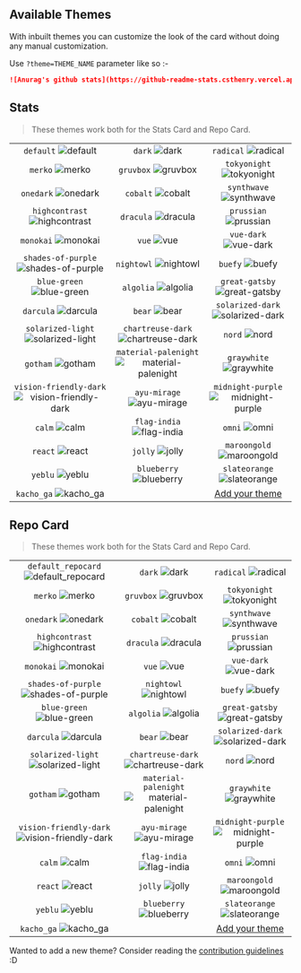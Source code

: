 ## Available Themes

<!-- DO NOT EDIT THIS FILE DIRECTLY -->

With inbuilt themes you can customize the look of the card without doing any manual customization.

Use `?theme=THEME_NAME` parameter like so :-

```md
![Anurag's github stats](https://github-readme-stats.csthenry.vercel.app/api?username=CSTHenry&theme=dark&show_icons=true)
```

## Stats

> These themes work both for the Stats Card and Repo Card.

| | | |
| :--: | :--: | :--: |
| `default` ![default][default] | `dark` ![dark][dark] | `radical` ![radical][radical] |
| `merko` ![merko][merko] | `gruvbox` ![gruvbox][gruvbox] | `tokyonight` ![tokyonight][tokyonight] |
| `onedark` ![onedark][onedark] | `cobalt` ![cobalt][cobalt] | `synthwave` ![synthwave][synthwave] |
| `highcontrast` ![highcontrast][highcontrast] | `dracula` ![dracula][dracula] | `prussian` ![prussian][prussian] |
| `monokai` ![monokai][monokai] | `vue` ![vue][vue] | `vue-dark` ![vue-dark][vue-dark] |
| `shades-of-purple` ![shades-of-purple][shades-of-purple] | `nightowl` ![nightowl][nightowl] | `buefy` ![buefy][buefy] |
| `blue-green` ![blue-green][blue-green] | `algolia` ![algolia][algolia] | `great-gatsby` ![great-gatsby][great-gatsby] |
| `darcula` ![darcula][darcula] | `bear` ![bear][bear] | `solarized-dark` ![solarized-dark][solarized-dark] |
| `solarized-light` ![solarized-light][solarized-light] | `chartreuse-dark` ![chartreuse-dark][chartreuse-dark] | `nord` ![nord][nord] |
| `gotham` ![gotham][gotham] | `material-palenight` ![material-palenight][material-palenight] | `graywhite` ![graywhite][graywhite] |
| `vision-friendly-dark` ![vision-friendly-dark][vision-friendly-dark] | `ayu-mirage` ![ayu-mirage][ayu-mirage] | `midnight-purple` ![midnight-purple][midnight-purple] |
| `calm` ![calm][calm] | `flag-india` ![flag-india][flag-india] | `omni` ![omni][omni] |
| `react` ![react][react] | `jolly` ![jolly][jolly] | `maroongold` ![maroongold][maroongold] |
| `yeblu` ![yeblu][yeblu] | `blueberry` ![blueberry][blueberry] | `slateorange` ![slateorange][slateorange] |
| `kacho_ga` ![kacho_ga][kacho_ga] |  | [Add your theme][add-theme] |

## Repo Card

> These themes work both for the Stats Card and Repo Card.

| | | |
| :--: | :--: | :--: |
| `default_repocard` ![default_repocard][default_repocard_repo] | `dark` ![dark][dark_repo] | `radical` ![radical][radical_repo] |
| `merko` ![merko][merko_repo] | `gruvbox` ![gruvbox][gruvbox_repo] | `tokyonight` ![tokyonight][tokyonight_repo] |
| `onedark` ![onedark][onedark_repo] | `cobalt` ![cobalt][cobalt_repo] | `synthwave` ![synthwave][synthwave_repo] |
| `highcontrast` ![highcontrast][highcontrast_repo] | `dracula` ![dracula][dracula_repo] | `prussian` ![prussian][prussian_repo] |
| `monokai` ![monokai][monokai_repo] | `vue` ![vue][vue_repo] | `vue-dark` ![vue-dark][vue-dark_repo] |
| `shades-of-purple` ![shades-of-purple][shades-of-purple_repo] | `nightowl` ![nightowl][nightowl_repo] | `buefy` ![buefy][buefy_repo] |
| `blue-green` ![blue-green][blue-green_repo] | `algolia` ![algolia][algolia_repo] | `great-gatsby` ![great-gatsby][great-gatsby_repo] |
| `darcula` ![darcula][darcula_repo] | `bear` ![bear][bear_repo] | `solarized-dark` ![solarized-dark][solarized-dark_repo] |
| `solarized-light` ![solarized-light][solarized-light_repo] | `chartreuse-dark` ![chartreuse-dark][chartreuse-dark_repo] | `nord` ![nord][nord_repo] |
| `gotham` ![gotham][gotham_repo] | `material-palenight` ![material-palenight][material-palenight_repo] | `graywhite` ![graywhite][graywhite_repo] |
| `vision-friendly-dark` ![vision-friendly-dark][vision-friendly-dark_repo] | `ayu-mirage` ![ayu-mirage][ayu-mirage_repo] | `midnight-purple` ![midnight-purple][midnight-purple_repo] |
| `calm` ![calm][calm_repo] | `flag-india` ![flag-india][flag-india_repo] | `omni` ![omni][omni_repo] |
| `react` ![react][react_repo] | `jolly` ![jolly][jolly_repo] | `maroongold` ![maroongold][maroongold_repo] |
| `yeblu` ![yeblu][yeblu_repo] | `blueberry` ![blueberry][blueberry_repo] | `slateorange` ![slateorange][slateorange_repo] |
| `kacho_ga` ![kacho_ga][kacho_ga_repo] |  | [Add your theme][add-theme] |


[default]: https://github-readme-stats.csthenry.vercel.app/api?username=CSTHenry&show_icons=true&hide=contribs,prs&cache_seconds=86400&theme=default
[default_repocard]: https://github-readme-stats.csthenry.vercel.app/api?username=CSTHenry&show_icons=true&hide=contribs,prs&cache_seconds=86400&theme=default_repocard
[dark]: https://github-readme-stats.csthenry.vercel.app/api?username=CSTHenry&show_icons=true&hide=contribs,prs&cache_seconds=86400&theme=dark
[radical]: https://github-readme-stats.csthenry.vercel.app/api?username=CSTHenry&show_icons=true&hide=contribs,prs&cache_seconds=86400&theme=radical
[merko]: https://github-readme-stats.csthenry.vercel.app/api?username=CSTHenry&show_icons=true&hide=contribs,prs&cache_seconds=86400&theme=merko
[gruvbox]: https://github-readme-stats.csthenry.vercel.app/api?username=CSTHenry&show_icons=true&hide=contribs,prs&cache_seconds=86400&theme=gruvbox
[tokyonight]: https://github-readme-stats.csthenry.vercel.app/api?username=CSTHenry&show_icons=true&hide=contribs,prs&cache_seconds=86400&theme=tokyonight
[onedark]: https://github-readme-stats.csthenry.vercel.app/api?username=CSTHenry&show_icons=true&hide=contribs,prs&cache_seconds=86400&theme=onedark
[cobalt]: https://github-readme-stats.csthenry.vercel.app/api?username=CSTHenry&show_icons=true&hide=contribs,prs&cache_seconds=86400&theme=cobalt
[synthwave]: https://github-readme-stats.csthenry.vercel.app/api?username=CSTHenry&show_icons=true&hide=contribs,prs&cache_seconds=86400&theme=synthwave
[highcontrast]: https://github-readme-stats.csthenry.vercel.app/api?username=CSTHenry&show_icons=true&hide=contribs,prs&cache_seconds=86400&theme=highcontrast
[dracula]: https://github-readme-stats.csthenry.vercel.app/api?username=CSTHenry&show_icons=true&hide=contribs,prs&cache_seconds=86400&theme=dracula
[prussian]: https://github-readme-stats.csthenry.vercel.app/api?username=CSTHenry&show_icons=true&hide=contribs,prs&cache_seconds=86400&theme=prussian
[monokai]: https://github-readme-stats.csthenry.vercel.app/api?username=CSTHenry&show_icons=true&hide=contribs,prs&cache_seconds=86400&theme=monokai
[vue]: https://github-readme-stats.csthenry.vercel.app/api?username=CSTHenry&show_icons=true&hide=contribs,prs&cache_seconds=86400&theme=vue
[vue-dark]: https://github-readme-stats.csthenry.vercel.app/api?username=CSTHenry&show_icons=true&hide=contribs,prs&cache_seconds=86400&theme=vue-dark
[shades-of-purple]: https://github-readme-stats.csthenry.vercel.app/api?username=CSTHenry&show_icons=true&hide=contribs,prs&cache_seconds=86400&theme=shades-of-purple
[nightowl]: https://github-readme-stats.csthenry.vercel.app/api?username=CSTHenry&show_icons=true&hide=contribs,prs&cache_seconds=86400&theme=nightowl
[buefy]: https://github-readme-stats.csthenry.vercel.app/api?username=CSTHenry&show_icons=true&hide=contribs,prs&cache_seconds=86400&theme=buefy
[blue-green]: https://github-readme-stats.csthenry.vercel.app/api?username=CSTHenry&show_icons=true&hide=contribs,prs&cache_seconds=86400&theme=blue-green
[algolia]: https://github-readme-stats.csthenry.vercel.app/api?username=CSTHenry&show_icons=true&hide=contribs,prs&cache_seconds=86400&theme=algolia
[great-gatsby]: https://github-readme-stats.csthenry.vercel.app/api?username=CSTHenry&show_icons=true&hide=contribs,prs&cache_seconds=86400&theme=great-gatsby
[darcula]: https://github-readme-stats.csthenry.vercel.app/api?username=CSTHenry&show_icons=true&hide=contribs,prs&cache_seconds=86400&theme=darcula
[bear]: https://github-readme-stats.csthenry.vercel.app/api?username=CSTHenry&show_icons=true&hide=contribs,prs&cache_seconds=86400&theme=bear
[solarized-dark]: https://github-readme-stats.csthenry.vercel.app/api?username=CSTHenry&show_icons=true&hide=contribs,prs&cache_seconds=86400&theme=solarized-dark
[solarized-light]: https://github-readme-stats.csthenry.vercel.app/api?username=CSTHenry&show_icons=true&hide=contribs,prs&cache_seconds=86400&theme=solarized-light
[chartreuse-dark]: https://github-readme-stats.csthenry.vercel.app/api?username=CSTHenry&show_icons=true&hide=contribs,prs&cache_seconds=86400&theme=chartreuse-dark
[nord]: https://github-readme-stats.csthenry.vercel.app/api?username=CSTHenry&show_icons=true&hide=contribs,prs&cache_seconds=86400&theme=nord
[gotham]: https://github-readme-stats.csthenry.vercel.app/api?username=CSTHenry&show_icons=true&hide=contribs,prs&cache_seconds=86400&theme=gotham
[material-palenight]: https://github-readme-stats.csthenry.vercel.app/api?username=CSTHenry&show_icons=true&hide=contribs,prs&cache_seconds=86400&theme=material-palenight
[graywhite]: https://github-readme-stats.csthenry.vercel.app/api?username=CSTHenry&show_icons=true&hide=contribs,prs&cache_seconds=86400&theme=graywhite
[vision-friendly-dark]: https://github-readme-stats.csthenry.vercel.app/api?username=CSTHenry&show_icons=true&hide=contribs,prs&cache_seconds=86400&theme=vision-friendly-dark
[ayu-mirage]: https://github-readme-stats.csthenry.vercel.app/api?username=CSTHenry&show_icons=true&hide=contribs,prs&cache_seconds=86400&theme=ayu-mirage
[midnight-purple]: https://github-readme-stats.csthenry.vercel.app/api?username=CSTHenry&show_icons=true&hide=contribs,prs&cache_seconds=86400&theme=midnight-purple
[calm]: https://github-readme-stats.csthenry.vercel.app/api?username=CSTHenry&show_icons=true&hide=contribs,prs&cache_seconds=86400&theme=calm
[flag-india]: https://github-readme-stats.csthenry.vercel.app/api?username=CSTHenry&show_icons=true&hide=contribs,prs&cache_seconds=86400&theme=flag-india
[omni]: https://github-readme-stats.csthenry.vercel.app/api?username=CSTHenry&show_icons=true&hide=contribs,prs&cache_seconds=86400&theme=omni
[react]: https://github-readme-stats.csthenry.vercel.app/api?username=CSTHenry&show_icons=true&hide=contribs,prs&cache_seconds=86400&theme=react
[jolly]: https://github-readme-stats.csthenry.vercel.app/api?username=CSTHenry&show_icons=true&hide=contribs,prs&cache_seconds=86400&theme=jolly
[maroongold]: https://github-readme-stats.csthenry.vercel.app/api?username=CSTHenry&show_icons=true&hide=contribs,prs&cache_seconds=86400&theme=maroongold
[yeblu]: https://github-readme-stats.csthenry.vercel.app/api?username=CSTHenry&show_icons=true&hide=contribs,prs&cache_seconds=86400&theme=yeblu
[blueberry]: https://github-readme-stats.csthenry.vercel.app/api?username=CSTHenry&show_icons=true&hide=contribs,prs&cache_seconds=86400&theme=blueberry
[slateorange]: https://github-readme-stats.csthenry.vercel.app/api?username=CSTHenry&show_icons=true&hide=contribs,prs&cache_seconds=86400&theme=slateorange
[kacho_ga]: https://github-readme-stats.csthenry.vercel.app/api?username=CSTHenry&show_icons=true&hide=contribs,prs&cache_seconds=86400&theme=kacho_ga


[default_repo]: https://github-readme-stats.csthenry.vercel.app/api/pin/?username=CSTHenry&repo=github-readme-stats&cache_seconds=86400&theme=default
[default_repocard_repo]: https://github-readme-stats.csthenry.vercel.app/api/pin/?username=CSTHenry&repo=github-readme-stats&cache_seconds=86400&theme=default_repocard
[dark_repo]: https://github-readme-stats.csthenry.vercel.app/api/pin/?username=CSTHenry&repo=github-readme-stats&cache_seconds=86400&theme=dark
[radical_repo]: https://github-readme-stats.csthenry.vercel.app/api/pin/?username=CSTHenry&repo=github-readme-stats&cache_seconds=86400&theme=radical
[merko_repo]: https://github-readme-stats.csthenry.vercel.app/api/pin/?username=CSTHenry&repo=github-readme-stats&cache_seconds=86400&theme=merko
[gruvbox_repo]: https://github-readme-stats.csthenry.vercel.app/api/pin/?username=CSTHenry&repo=github-readme-stats&cache_seconds=86400&theme=gruvbox
[tokyonight_repo]: https://github-readme-stats.csthenry.vercel.app/api/pin/?username=CSTHenry&repo=github-readme-stats&cache_seconds=86400&theme=tokyonight
[onedark_repo]: https://github-readme-stats.csthenry.vercel.app/api/pin/?username=CSTHenry&repo=github-readme-stats&cache_seconds=86400&theme=onedark
[cobalt_repo]: https://github-readme-stats.csthenry.vercel.app/api/pin/?username=CSTHenry&repo=github-readme-stats&cache_seconds=86400&theme=cobalt
[synthwave_repo]: https://github-readme-stats.csthenry.vercel.app/api/pin/?username=CSTHenry&repo=github-readme-stats&cache_seconds=86400&theme=synthwave
[highcontrast_repo]: https://github-readme-stats.csthenry.vercel.app/api/pin/?username=CSTHenry&repo=github-readme-stats&cache_seconds=86400&theme=highcontrast
[dracula_repo]: https://github-readme-stats.csthenry.vercel.app/api/pin/?username=CSTHenry&repo=github-readme-stats&cache_seconds=86400&theme=dracula
[prussian_repo]: https://github-readme-stats.csthenry.vercel.app/api/pin/?username=CSTHenry&repo=github-readme-stats&cache_seconds=86400&theme=prussian
[monokai_repo]: https://github-readme-stats.csthenry.vercel.app/api/pin/?username=CSTHenry&repo=github-readme-stats&cache_seconds=86400&theme=monokai
[vue_repo]: https://github-readme-stats.csthenry.vercel.app/api/pin/?username=CSTHenry&repo=github-readme-stats&cache_seconds=86400&theme=vue
[vue-dark_repo]: https://github-readme-stats.csthenry.vercel.app/api/pin/?username=CSTHenry&repo=github-readme-stats&cache_seconds=86400&theme=vue-dark
[shades-of-purple_repo]: https://github-readme-stats.csthenry.vercel.app/api/pin/?username=CSTHenry&repo=github-readme-stats&cache_seconds=86400&theme=shades-of-purple
[nightowl_repo]: https://github-readme-stats.csthenry.vercel.app/api/pin/?username=CSTHenry&repo=github-readme-stats&cache_seconds=86400&theme=nightowl
[buefy_repo]: https://github-readme-stats.csthenry.vercel.app/api/pin/?username=CSTHenry&repo=github-readme-stats&cache_seconds=86400&theme=buefy
[blue-green_repo]: https://github-readme-stats.csthenry.vercel.app/api/pin/?username=CSTHenry&repo=github-readme-stats&cache_seconds=86400&theme=blue-green
[algolia_repo]: https://github-readme-stats.csthenry.vercel.app/api/pin/?username=CSTHenry&repo=github-readme-stats&cache_seconds=86400&theme=algolia
[great-gatsby_repo]: https://github-readme-stats.csthenry.vercel.app/api/pin/?username=CSTHenry&repo=github-readme-stats&cache_seconds=86400&theme=great-gatsby
[darcula_repo]: https://github-readme-stats.csthenry.vercel.app/api/pin/?username=CSTHenry&repo=github-readme-stats&cache_seconds=86400&theme=darcula
[bear_repo]: https://github-readme-stats.csthenry.vercel.app/api/pin/?username=CSTHenry&repo=github-readme-stats&cache_seconds=86400&theme=bear
[solarized-dark_repo]: https://github-readme-stats.csthenry.vercel.app/api/pin/?username=CSTHenry&repo=github-readme-stats&cache_seconds=86400&theme=solarized-dark
[solarized-light_repo]: https://github-readme-stats.csthenry.vercel.app/api/pin/?username=CSTHenry&repo=github-readme-stats&cache_seconds=86400&theme=solarized-light
[chartreuse-dark_repo]: https://github-readme-stats.csthenry.vercel.app/api/pin/?username=CSTHenry&repo=github-readme-stats&cache_seconds=86400&theme=chartreuse-dark
[nord_repo]: https://github-readme-stats.csthenry.vercel.app/api/pin/?username=CSTHenry&repo=github-readme-stats&cache_seconds=86400&theme=nord
[gotham_repo]: https://github-readme-stats.csthenry.vercel.app/api/pin/?username=CSTHenry&repo=github-readme-stats&cache_seconds=86400&theme=gotham
[material-palenight_repo]: https://github-readme-stats.csthenry.vercel.app/api/pin/?username=CSTHenry&repo=github-readme-stats&cache_seconds=86400&theme=material-palenight
[graywhite_repo]: https://github-readme-stats.csthenry.vercel.app/api/pin/?username=CSTHenry&repo=github-readme-stats&cache_seconds=86400&theme=graywhite
[vision-friendly-dark_repo]: https://github-readme-stats.csthenry.vercel.app/api/pin/?username=CSTHenry&repo=github-readme-stats&cache_seconds=86400&theme=vision-friendly-dark
[ayu-mirage_repo]: https://github-readme-stats.csthenry.vercel.app/api/pin/?username=CSTHenry&repo=github-readme-stats&cache_seconds=86400&theme=ayu-mirage
[midnight-purple_repo]: https://github-readme-stats.csthenry.vercel.app/api/pin/?username=CSTHenry&repo=github-readme-stats&cache_seconds=86400&theme=midnight-purple
[calm_repo]: https://github-readme-stats.csthenry.vercel.app/api/pin/?username=CSTHenry&repo=github-readme-stats&cache_seconds=86400&theme=calm
[flag-india_repo]: https://github-readme-stats.csthenry.vercel.app/api/pin/?username=CSTHenry&repo=github-readme-stats&cache_seconds=86400&theme=flag-india
[omni_repo]: https://github-readme-stats.csthenry.vercel.app/api/pin/?username=CSTHenry&repo=github-readme-stats&cache_seconds=86400&theme=omni
[react_repo]: https://github-readme-stats.csthenry.vercel.app/api/pin/?username=CSTHenry&repo=github-readme-stats&cache_seconds=86400&theme=react
[jolly_repo]: https://github-readme-stats.csthenry.vercel.app/api/pin/?username=CSTHenry&repo=github-readme-stats&cache_seconds=86400&theme=jolly
[maroongold_repo]: https://github-readme-stats.csthenry.vercel.app/api/pin/?username=CSTHenry&repo=github-readme-stats&cache_seconds=86400&theme=maroongold
[yeblu_repo]: https://github-readme-stats.csthenry.vercel.app/api/pin/?username=CSTHenry&repo=github-readme-stats&cache_seconds=86400&theme=yeblu
[blueberry_repo]: https://github-readme-stats.csthenry.vercel.app/api/pin/?username=CSTHenry&repo=github-readme-stats&cache_seconds=86400&theme=blueberry
[slateorange_repo]: https://github-readme-stats.csthenry.vercel.app/api/pin/?username=CSTHenry&repo=github-readme-stats&cache_seconds=86400&theme=slateorange
[kacho_ga_repo]: https://github-readme-stats.csthenry.vercel.app/api/pin/?username=CSTHenry&repo=github-readme-stats&cache_seconds=86400&theme=kacho_ga


[add-theme]: https://github.com/CSTHenry/github-readme-stats/edit/master/themes/index.js

Wanted to add a new theme? Consider reading the [contribution guidelines](../CONTRIBUTING.md#themes-contribution) :D
